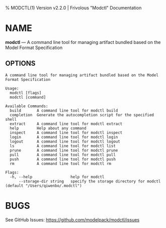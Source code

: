 % MODCTL(1) Version v2.2.0 | Frivolous "Modctl" Documentation

# NAME

**modctl** — A command line tool for managing artifact bundled based on the Model Format Specification

## OPTIONS

```shell
A command line tool for managing artifact bundled based on the Model Format Specification

Usage:
  modctl [flags]
  modctl [command]

Available Commands:
  build       A command line tool for modctl build
  completion  Generate the autocompletion script for the specified shell
  extract     A command line tool for modctl extract
  help        Help about any command
  inspect     A command line tool for modctl inspect
  login       A command line tool for modctl login
  logout      A command line tool for modctl logout
  ls          A command line tool for modctl list
  prune       A command line tool for modctl prune
  pull        A command line tool for modctl pull
  push        A command line tool for modctl push
  rm          A command line tool for modctl rm

Flags:
  -h, --help                 help for modctl
      --storage-dir string   specify the storage directory for modctl (default "/Users/qiwenbo/.modctl")
```

# BUGS

See GitHub Issues: <https://github.com/modelpack/modctl/issues>
